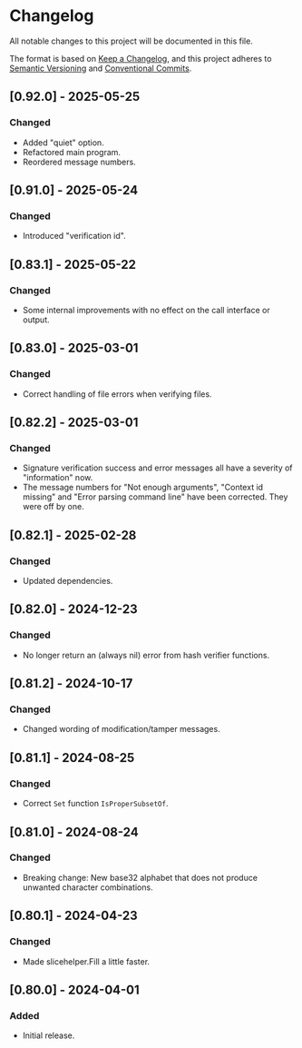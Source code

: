 # Changelog

All notable changes to this project will be documented in this file.

The format is based on [Keep a Changelog](https://keepachangelog.com/en/1.0.0/),
and this project adheres to [Semantic Versioning](https://semver.org/spec/v2.0.0.html)
and [Conventional Commits](https://www.conventionalcommits.org/en/v1.0.0/).

## [0.92.0] - 2025-05-25

### Changed
- Added "quiet" option.
- Refactored main program.
- Reordered message numbers.

## [0.91.0] - 2025-05-24

### Changed
- Introduced "verification id".

## [0.83.1] - 2025-05-22

### Changed
- Some internal improvements with no effect on the call interface or output.

## [0.83.0] - 2025-03-01

### Changed
- Correct handling of file errors when verifying files.

## [0.82.2] - 2025-03-01

### Changed
- Signature verification success and error messages all have a severity of "information" now.
- The message numbers for "Not enough arguments", "Context id missing" and "Error parsing command line" have been corrected. They were off by one.

## [0.82.1] - 2025-02-28

### Changed
- Updated dependencies.

## [0.82.0] - 2024-12-23

### Changed
- No longer return an (always nil) error from hash verifier functions.

## [0.81.2] - 2024-10-17

### Changed
- Changed wording of modification/tamper messages.

## [0.81.1] - 2024-08-25

### Changed
- Correct `Set` function `IsProperSubsetOf`.

## [0.81.0] - 2024-08-24

### Changed
- Breaking change: New base32 alphabet that does not produce unwanted character combinations.

## [0.80.1] - 2024-04-23

### Changed
- Made slicehelper.Fill a little faster.

## [0.80.0] - 2024-04-01

### Added
- Initial release.
